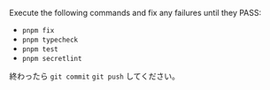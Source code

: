 Execute the following commands and fix any failures until they PASS:

- `pnpm fix`
- `pnpm typecheck`
- `pnpm test`
- `pnpm secretlint`

終わったら `git commit` `git push` してください。
